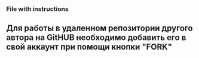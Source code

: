 ### File with instructions
## Для работы в удаленном репозитории другого автора на GitHUB необходимо добавить его в свой аккаунт при помощи кнопки "FORK" 